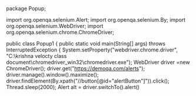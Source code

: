 package Popup;

import org.openqa.selenium.Alert;
import org.openqa.selenium.By;
import org.openqa.selenium.WebDriver;
import org.openqa.selenium.chrome.ChromeDriver;

public class Popup1 {
	public static void main(String[] args) throws InterruptedException {
		System.setProperty("webdriver.chrome.driver", "C:\\krishna velocty class document\\chromedriver_win32\\chromedriver.exe");
	    WebDriver driver =new ChromeDriver();
	    driver.get("https://demoqa.com/alerts");
	    driver.manage().window().maximize();
	    driver.findElement(By.xpath("//button[@id=\"alertButton\"]")).click();
	    Thread.sleep(2000);
	    Alert alt = driver.switchTo().alert()
